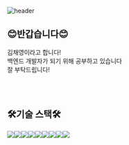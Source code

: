 ![header](https://capsule-render.vercel.app/api?type=waving&color=timeGradient&text=Welcome%20to%20Chaeyoung's%20GitHub%20👋&animation=twinkling&fontSize=35&fontAlignY=40&fontAlign=70&height=250)

## 😊반갑습니다😊 <br>
김채영이라고 합니다! <br>
백엔드 개발자가 되기 위해 공부하고 있습니다 <br>
잘 부탁드립니다! <br>

<br>
<br>

## 🛠️기술 스택🛠️
<div style="display:flex; flex-direction:row;">
    <img src="https://img.shields.io/badge/Java-007396?style=for-the-badge&logo=Java&logoColor=white"> 
    <img src="https://img.shields.io/badge/Spring-6DB33F?style=for-the-badge&logo=spring boot&logoColor=white">
    <img src="https://img.shields.io/badge/oracle-F80000?style=for-the-badge&logo=oracle&logoColor=white"> 
    <img src="https://img.shields.io/badge/apache tomcat-F8DC75?style=for-the-badge&logo=apachetomcat&logoColor=black">
    <img src="https://img.shields.io/badge/JUnit5-25A162?style=for-the-badge&logo=JUnit5&logoColor=black"> 
    <br>
    <img src="https://img.shields.io/badge/html5-E34F26?style=for-the-badge&logo=html5&logoColor=white"> 
    <img src="https://img.shields.io/badge/css-1572B6?style=for-the-badge&logo=css3&logoColor=white"> 
    <img src="https://img.shields.io/badge/javascript-F7DF1E?style=for-the-badge&logo=javascript&logoColor=black"> 
    <img src="https://img.shields.io/badge/jquery-0769AD?style=for-the-badge&logo=jquery&logoColor=white">
    <br>
</div><br>

<br>
<br>

